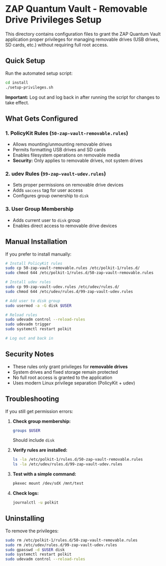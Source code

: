 # ZAP Quantum Vault - Removable Drive Privileges Setup

This directory contains configuration files to grant the ZAP Quantum Vault application proper privileges for managing removable drives (USB drives, SD cards, etc.) without requiring full root access.

## Quick Setup

Run the automated setup script:

```bash
cd install
./setup-privileges.sh
```

**Important:** Log out and log back in after running the script for changes to take effect.

## What Gets Configured

### 1. PolicyKit Rules (`50-zap-vault-removable.rules`)
- Allows mounting/unmounting removable drives
- Permits formatting USB drives and SD cards
- Enables filesystem operations on removable media
- **Security:** Only applies to removable drives, not system drives

### 2. udev Rules (`99-zap-vault-udev.rules`)
- Sets proper permissions on removable drive devices
- Adds `uaccess` tag for user access
- Configures group ownership to `disk`

### 3. User Group Membership
- Adds current user to `disk` group
- Enables direct access to removable drive devices

## Manual Installation

If you prefer to install manually:

```bash
# Install PolicyKit rules
sudo cp 50-zap-vault-removable.rules /etc/polkit-1/rules.d/
sudo chmod 644 /etc/polkit-1/rules.d/50-zap-vault-removable.rules

# Install udev rules
sudo cp 99-zap-vault-udev.rules /etc/udev/rules.d/
sudo chmod 644 /etc/udev/rules.d/99-zap-vault-udev.rules

# Add user to disk group
sudo usermod -a -G disk $USER

# Reload rules
sudo udevadm control --reload-rules
sudo udevadm trigger
sudo systemctl restart polkit

# Log out and back in
```

## Security Notes

- These rules only grant privileges for **removable drives**
- System drives and fixed storage remain protected
- No full root access is granted to the application
- Uses modern Linux privilege separation (PolicyKit + udev)

## Troubleshooting

If you still get permission errors:

1. **Check group membership:**
   ```bash
   groups $USER
   ```
   Should include `disk`

2. **Verify rules are installed:**
   ```bash
   ls -la /etc/polkit-1/rules.d/50-zap-vault-removable.rules
   ls -la /etc/udev/rules.d/99-zap-vault-udev.rules
   ```

3. **Test with a simple command:**
   ```bash
   pkexec mount /dev/sdX /mnt/test
   ```

4. **Check logs:**
   ```bash
   journalctl -u polkit
   ```

## Uninstalling

To remove the privileges:

```bash
sudo rm /etc/polkit-1/rules.d/50-zap-vault-removable.rules
sudo rm /etc/udev/rules.d/99-zap-vault-udev.rules
sudo gpasswd -d $USER disk
sudo systemctl restart polkit
sudo udevadm control --reload-rules
```
